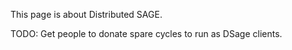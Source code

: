 This page is about Distributed SAGE.

TODO: Get people to donate spare cycles to run as DSage clients.
